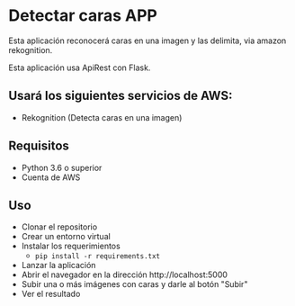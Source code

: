 # Detectar caras APP

Esta aplicación reconocerá caras en una imagen y las delimita, via amazon rekognition.

Esta aplicación usa ApiRest con Flask.

## Usará los siguientes servicios de AWS:
- Rekognition (Detecta caras en una imagen)

## Requisitos
- Python 3.6 o superior
- Cuenta de AWS

## Uso
- Clonar el repositorio
- Crear un entorno virtual
- Instalar los requerimientos
  - `pip install -r requirements.txt`
- Lanzar la aplicación
- Abrir el navegador en la dirección http://localhost:5000
- Subir una o más imágenes con caras y darle al botón "Subir"
- Ver el resultado